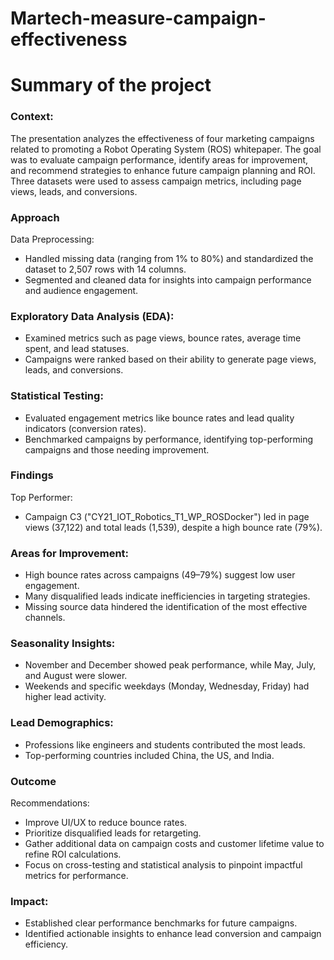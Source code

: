 # Martech-measure-campaign-effectiveness

# Summary of the project

### Context:
The presentation analyzes the effectiveness of four marketing campaigns related to promoting a Robot Operating System (ROS) whitepaper. The goal was to evaluate campaign performance, identify areas for improvement, and recommend strategies to enhance future campaign planning and ROI. Three datasets were used to assess campaign metrics, including page views, leads, and conversions.

### Approach
Data Preprocessing:

- Handled missing data (ranging from 1% to 80%) and standardized the dataset to 2,507 rows with 14 columns.
- Segmented and cleaned data for insights into campaign performance and audience engagement.

### Exploratory Data Analysis (EDA):

* Examined metrics such as page views, bounce rates, average time spent, and lead statuses.
* Campaigns were ranked based on their ability to generate page views, leads, and conversions.

### Statistical Testing:

* Evaluated engagement metrics like bounce rates and lead quality indicators (conversion rates).
* Benchmarked campaigns by performance, identifying top-performing campaigns and those needing improvement.

### Findings

Top Performer:

* Campaign C3 ("CY21_IOT_Robotics_T1_WP_ROSDocker") led in page views (37,122) and total leads (1,539), despite a high bounce rate (79%).


### Areas for Improvement:

* High bounce rates across campaigns (49–79%) suggest low user engagement.
* Many disqualified leads indicate inefficiencies in targeting strategies.
* Missing source data hindered the identification of the most effective channels.

### Seasonality Insights:

* November and December showed peak performance, while May, July, and August were slower.
* Weekends and specific weekdays (Monday, Wednesday, Friday) had higher lead activity.

### Lead Demographics:

* Professions like engineers and students contributed the most leads.
* Top-performing countries included China, the US, and India.

### Outcome

Recommendations:

* Improve UI/UX to reduce bounce rates.
* Prioritize disqualified leads for retargeting.
* Gather additional data on campaign costs and customer lifetime value to refine ROI calculations.
* Focus on cross-testing and statistical analysis to pinpoint impactful metrics for performance.

### Impact:

* Established clear performance benchmarks for future campaigns.
* Identified actionable insights to enhance lead conversion and campaign efficiency.
